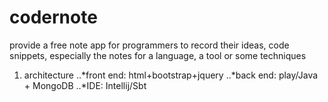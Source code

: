 # codernote
provide a free note app for programmers to record their ideas, code snippets, especially the notes for a language, a tool or some techniques

1. architecture
..*front end: html+bootstrap+jquery
..*back end: play/Java + MongoDB
..*IDE: Intellij/Sbt
